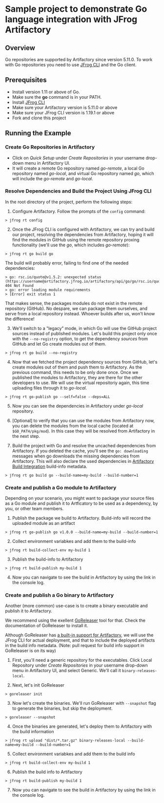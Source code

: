 # Sample project to demonstrate Go language integration with JFrog Artifactory

## Overview
Go repositories are supported by Artifactory since version 5.11.0.
To work with Go repositories you need to use [JFrog CLI](https://www.jfrog.com/confluence/display/CLI/CLI+for+JFrog+Artifactory) and the Go client.

## Prerequisites
* Install version 1.11 or above of Go.
* Make sure the **go** command is in your PATH.
* Install [JFrog CLI](https://jfrog.com/getcli/)
* Make sure your Artifactory version is 5.11.0 or above
* Make sure your JFrog CLI version is 1.19.1 or above
* Fork and clone this project

## Running the Example
### Create Go Repositories in Artifactory
* Click on *Quick Setup* under *Create Repositories* in your username drop-down menu in Artifactory UI.
* It will create a remote Go repository named *go-remote*, a local Go repository named *go-local*, and virtual Go repository named *go*, which will include the *go-remote* and *go-local*.

### Resolve Dependencies and Build the Project Using JFrog CLI
In the root directory of the project, perform the following steps:

1. Configure Artifactory. Follow the prompts of the `config` command: 

`> jfrog rt config`

2. Once the JFrog CLI is configured with Artifactory, we can try and build our project, resolving the dependencies from Artifactory, hoping it will find the modules in GitHub using the remote repository proxing functionality (we'll use the *go*, which includes *go-remote*):

```> cd hello
> jfrog rt go build go
```

The build will probably error, failing to find one of the needed dependencies:
```> go: finding rsc.io/quote v1.5.2
> go: rsc.io/quote@v1.5.2: unexpected status (https://username@artifactory.jfrog.io/artifactory/api/go/go/rsc.io/quote/@v/v1.5.2.info): 404 Not Found
> go: error loading module requirements
> [Error] exit status 1
```

That makes sense, the packages modules do not exist in the remote repository (GitHub). No despare, we can package them ourselves, and serve from a local repository instead. Whoever builds after us, won't know the difference!

3. We'll switch to a "legacy" mode, in which Go will use the GitHub project sources instead of published modules. Let's build this project only once with the `--no-registry` option, to get the dependency *sources* from GitHub and let Go create modules out of them.

`> jfrog rt go build --no-registry`

4. Now that we fetched the project dependency sources from GitHub, let's create modules out of them and push them to Artifactory. As the previous command, this needs to be only done once. Once we published the modules to Artifactory, they are there for the other developers to use. We will use the virtual repositoriy again, this time uploading files through it to *go-local*.

`> jfrog rt go-publish go --self=false --deps=ALL`

5. Now you can see the dependencies in Artifactory under *go-local* repository.

6. [Optional] to verify that you can use the modules from Artifactory now, you can delete the modules from the local cache (located at `$GO_PATH/pkg/mod`). In this case they will be resolved from Artifactory in the next step.

7. Build the project with Go and resolve the uncached dependencies from Artifactory. If you deleted the cache, you'll see the `go: downloading` messages when go downloads the missing dependencies from Artifactory. This will also declare the used dependencies in [Artifactory Build Integration](https://www.jfrog.com/confluence/display/RTF/Build+Integration) build-info metadata.

`> jfrog rt go build go --build-name=my-build --build-number=1`

### Create and publish a Go module to Artifactory
Depending on your scenario, you might want to package your source files as a Go module and publish it to Artficatory to be used as a dependency, by you, or other team members.

1. Publish the package we build to Artifactory. Build-info will record the uploaded module as an artifact

`> jfrog rt go-publish go v1.0.0 --build-name=my-build --build-number=1`

2. Collect environment variabkes and add them to the build-info

`> jfrog rt build-collect-env my-build 1`

3. Publish the build-info to Artifactory

`> jfrog rt build-publish my-build 1`

4. Now you can navigate to see the build in Artifactory by using the link in the console log.

### Create and publish a Go binary to Artifactory
Another (more common) use-case is to create a binary executable and publish it to Artifactory. 

We recommend using the exellent [GoReleaser](https://goreleaser.com/) tool for that. Check the documentation of GoReleaser to install it. 

Although GoReleaser has [a built-in support for Artifactory](https://goreleaser.com/customization/#Artifactory), we will use the JFrog CLI for actual deployment, and that to include the deployed artifacts in the build info metadata. (Note: pull request for build info support in GoReleaser is on its way)

1. First, you'll need a generic repository for the executables. Click Local Repository under *Create Repositories* in your username drop-down menu in Artifactory UI, and select Generic. We'll call it `binary-releases-local`.

2. Next, let's init GoReleaser

`> goreleaser init`

3. Now let's create the binaries. We'll run GoReleaser with `--snapshot` flag to generate the binaries, but skip the deployment.

`> goreleaser --snapshot`

4. Once the binaries are generated, let's deploy them to Artifactory with the build information

`> jfrog rt upload "dist/*.tar.gz" binary-releases-local --build-name=my-build --build-number=1`

5. Collect environment variabkes and add them to the build info

`> jfrog rt build-collect-env my-build 1`

6. Publish the build info to Artifactory

`> jfrog rt build-publish my-build 1`

7. Now you can navigate to see the build in Artifactory by using the link in the console log.
